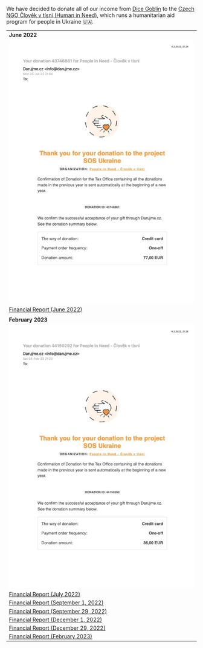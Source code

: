 We have decided to donate all of our income from [Dice Goblin](https://apps.apple.com/us/app/dice-goblin/id1543604805) to the [Czech NGO Člověk v tísni (Human in Need)](https://www.peopleinneed.net/what-we-do/humanitarian-aid-and-development/ukraine), which runs a humanitarian aid program for people in Ukraine 🇺🇦.

|     |
| --- |
| **June 2022** |
|![people_in_need_1.jpg](../../assets/img/reports/people_in_need_1.jpg) | 
| [Financial Report (June 2022)](../../assets/img/reports/financial_report_june_2022.jpg) |
| |
| **February 2023** |
|![people_in_need_2.jpg](../../assets/img/reports/people_in_need_2.jpg) |
| [Financial Report (July 2022)](../../assets/img/reports/financial_report_july_2022.jpg) |
| [Financial Report (September 1, 2022)](../../assets/img/reports/financial_report_september_1_2022.jpg) |
| [Financial Report (September 29, 2022)](../../assets/img/reports/financial_report_september_29_2022.jpg) |
| [Financial Report (December 1, 2022)](../../assets/img/reports/financial_report_december_1_2022.jpg) |
| [Financial Report (December 29, 2022)](../../assets/img/reports/financial_report_december_29_2022.jpg) |
| [Financial Report (February 2023)](../../assets/img/reports/financial_report_february_2023.jpg) |